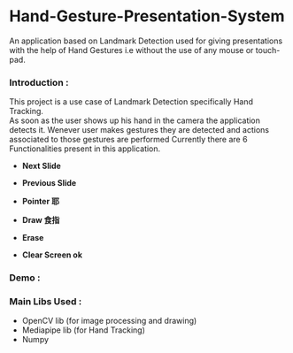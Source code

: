 # Hand-Gesture-Presentation-System
An application based on Landmark Detection used for giving presentations with the help of Hand Gestures i.e without the use of any mouse or touch-pad.<br>

### Introduction :
This project is a use case of Landmark Detection specifically Hand Tracking. <br>
As soon as the user shows up his hand in the camera the application detects it. Wenever user makes gestures they are detected and actions associated to those gestures are performed
Currently there are 6 Functionalities present in this application.

- <b> Next Slide </b>
  
- <b> Previous Slide </b>

- <b> Pointer 耶</b>

- <b> Draw 食指</b>

- <b> Erase </b>

- <b> Clear Screen ok</b>

### Demo :
<!-- <img src="Demo.gif" alt="this slowpoke moves"  width="780" height = "480"> -->

### Main Libs Used :
- OpenCV lib (for image processing and drawing)
- Mediapipe lib (for Hand Tracking)
- Numpy
